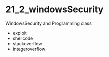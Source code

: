 # 21_2_windowsSecurity
WindowsSecurity and Programming class

* exploit
* shellcode
* stackoverflow
* integeroverflow
